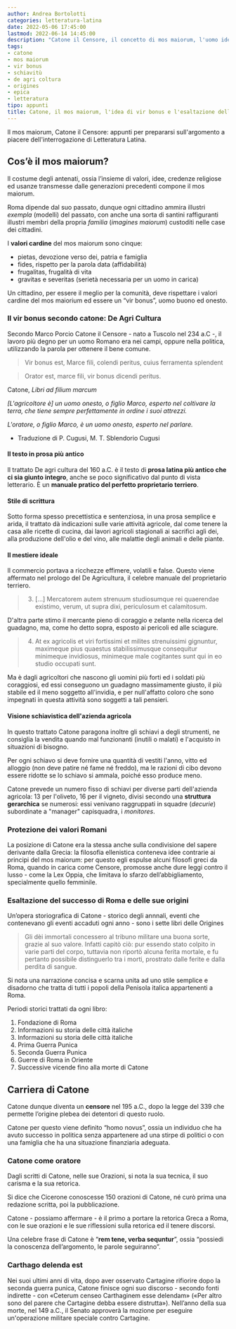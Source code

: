 ```yaml
---
author: Andrea Bortolotti
categories: letteratura-latina
date: 2022-05-06 17:45:00
lastmod: 2022-06-14 14:45:00
description: "Catone il Censore, il concetto di mos maiorum, l'uomo ideale, il vir bonus e la produzione letteraria: le Origines e il De Agri Cultura"
tags:
- catone
- mos maiorum
- vir bonus
- schiavitù
- de agri coltura
- origines
- epica
- letteratura
tipo: appunti
title: Catone, il mos maiorum, l'idea di vir bonus e l'esaltazione dell'agricoltura
---
```


Il mos maiorum, Catone il Censore: appunti per prepararsi sull'argomento a piacere dell'interrogazione di Letteratura Latina. 

## Cos’è il mos maiorum?

Il costume degli antenati, ossia l’insieme di valori, idee, credenze religiose ed usanze transmesse dalle generazioni precedenti compone il mos maiorum.

Roma dipende dal suo passato, dunque ogni cittadino ammira illustri *exempla* (modelli) del passato, con anche una sorta di santini raffiguranti illustri membri della propria *familia* (*imagines maiorum*) custoditi nelle case dei cittadini. 

I **valori cardine** del mos maiorum sono cinque:
* pietas, devozione verso dei, patria e famiglia
* fides, rispetto per la parola data (affidabilità)
* frugalitas, frugalità di vita
* gravitas e severitas (serietà necessaria per un uomo in carica)

Un cittadino, per essere il meglio per la comunità, deve rispettare i valori cardine del mos maiorium ed essere un “vir bonus”, uomo buono ed onesto.

### Il vir bonus secondo catone: De Agri Cultura

Secondo Marco Porcio Catone il Censore - nato a Tuscolo nel 234 a.C -, il lavoro più degno per un uomo Romano era nei campi, oppure nella politica, utilizzando la parola per ottenere il bene comune.

> Vir bonus est, Marce fili, colendi peritus, cuius ferramenta splendent

> Orator est, marce fili, vir bonus dicendi peritus.

Catone, _Libri ad filium marcum_

*[L'agricoltore è] un uomo onesto, o figlio Marco, esperto nel coltivare la terra, che tiene sempre perfettamente in ordine i suoi attrezzi.*

*L'oratore, o figlio Marco, è un uomo onesto, esperto nel parlare.*

- Traduzione di P. Cugusi, M. T. Sblendorio Cugusi

#### Il testo in prosa più antico

Il trattato De agri cultura del 160 a.C. è il testo di **prosa latina più antico che ci sia giunto integro**, anche se poco significativo dal punto di vista letterario. 
È un **manuale pratico del perfetto proprietario terriero**.

#### Stile di scrittura

Sotto forma spesso precettistica e sentenziosa, in una prosa semplice e arida, il trattato dà indicazioni sulle varie attività agricole, dal come tenere la casa alle ricette di cucina, dai lavori agricoli stagionali ai sacrifici agli dei, alla produzione dell'olio e del vino, alle malattie degli animali e delle piante.

#### Il mestiere ideale

Il commercio portava a ricchezze effimere, volatili e false. Questo viene affermato nel prologo del De Agricultura, il celebre manuale del proprietario terriero.


> 3. [...] Mercatorem autem strenuum studiosumque rei quaerendae existimo, verum, ut supra dixi, periculosum et calamitosum. 

D'altra parte stimo il mercante pieno di coraggio e zelante nella ricerca del guadagno, ma, come ho detto sopra, esposto ai pericoli ed alle sciagure.

>4. At ex agricolis et viri fortissimi et milites strenuissimi gignuntur, maximeque pius quaestus stabilissimusque consequitur minimeque invidiosus, minimeque male cogitantes sunt qui in eo studio occupati sunt. 

Ma è dagli agricoltori che nascono gli uomini più forti ed i soldati più coraggiosi, ed essi conseguono un guadagno massimamente giusto, il più stabile ed il meno soggetto all'invidia, e per null'affatto coloro che sono impegnati in questa attività sono soggetti a tali pensieri.

#### Visione schiavistica dell'azienda agricola

In questo trattato Catone paragona inoltre gli schiavi a degli strumenti, ne consiglia la vendita quando mal funzionanti (inutili o malati) e l'acquisto in situazioni di bisogno. 

Per ogni schiavo si deve fornire una quantità di vestiti l'anno, vitto ed alloggio (non deve patire né fame né freddo), ma le razioni di cibo devono essere ridotte se lo schiavo si ammala, poiché esso produce meno.

Catone prevede un numero fisso di schiavi per diverse parti dell'azienda agricola: 13 per l'oliveto, 16 per il vigneto, divisi secondo una **struttura gerarchica** se numerosi: essi venivano raggruppati in squadre (_decurie_) subordinate a "manager" capisquadra, i _monitores_.

### Protezione dei valori Romani

La posizione di Catone era la stessa anche sulla condivisione del sapere derivante dalla Grecia: la filosofia ellenistica conteneva idee contrarie ai principi del mos maiorum: per questo egli espulse alcuni filosofi greci da Roma, quando in carica come Censore, promosse anche dure leggi contro il lusso - come la Lex Oppia, che limitava lo sfarzo dell’abbigliamento, specialmente quello femminile.

### Esaltazione del successo di Roma e delle sue origini

Un’opera storiografica di Catone - storico degli annnali, eventi che contenevano gli eventi accaduti ogni anno - sono i sette libri delle Origines 

> Gli dèi immortali concessero al tribuno militare una buona sorte, grazie al suo valore. Infatti capitò ciò: pur essendo stato colpito in varie parti del corpo, tuttavia non riportò alcuna ferita mortale, e fu pertanto possibile distinguerlo tra i morti, prostrato dalle ferite e dalla perdita di sangue. 

Si nota una narrazione concisa e scarna unita ad uno stile semplice e disadorno che tratta di tutti i popoli della Penisola italica appartenenti a Roma. 

Periodi storici trattati da ogni libro:

1. Fondazione di Roma
2. Informazioni su storia delle città italiche
3. Informazioni su storia delle città italiche
4. Prima Guerra Punica
5. Seconda Guerra Punica
6. Guerre di Roma in Oriente
7. Successive vicende fino alla morte di Catone

## Carriera di Catone

Catone dunque diventa un **censore** nel 195 a.C., dopo la legge del 339 che permette l’origine plebea dei detentori di questo ruolo. 

Catone per questo viene definito “homo novus”, ossia un individuo che ha avuto successo in politica senza appartenere ad una stirpe di politici o con una famiglia che ha una situazione finanziaria adeguata.

### Catone come oratore

Dagli scritti di Catone, nelle sue Orazioni, si nota la sua tecnica, il suo carisma e la sua retorica. 

Si dice che Cicerone conoscesse 150 orazioni di Catone, né curò prima una redazione scritta, poi la pubblicazione. 

Catone - possiamo affermare - è il primo a portare la retorica Greca a Roma, con le sue orazioni e le sue riflessioni sulla retorica ed il tenere discorsi. 

Una celebre frase di Catone è “**rem tene, verba sequntur**”, ossia “possiedi la conoscenza dell’argomento, le parole seguiranno”. 

### Carthago delenda est

Nei suoi ultimi anni di vita, dopo aver osservato Cartagine rifiorire dopo la seconda guerra punica, Catone finisce ogni suo discorso - secondo fonti indirette - con «Ceterum censeo Carthaginem esse delendam» («Per altro sono del parere che Cartagine debba essere distrutta»). Nell’anno della sua morte, nel 149 a.C., il Senato approverà la mozione per eseguire un'operazione militare speciale contro Cartagine.
